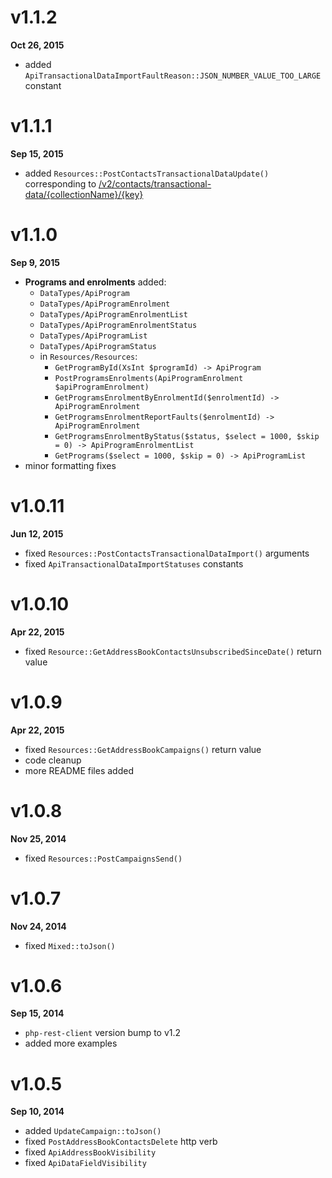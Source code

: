 # v1.1.2

**Oct 26, 2015**

- added `ApiTransactionalDataImportFaultReason::JSON_NUMBER_VALUE_TOO_LARGE` constant

# v1.1.1

**Sep 15, 2015**

- added `Resources::PostContactsTransactionalDataUpdate()` corresponding to
  [/v2/contacts/transactional-data/{collectionName}/{key}](https://api.dotmailer.com/v2/help/wadl#ContactsTransactionalData)

# v1.1.0

**Sep 9, 2015**

- **Programs and enrolments** added:
    - `DataTypes/ApiProgram`
    - `DataTypes/ApiProgramEnrolment`
    - `DataTypes/ApiProgramEnrolmentList`
    - `DataTypes/ApiProgramEnrolmentStatus`
    - `DataTypes/ApiProgramList`
    - `DataTypes/ApiProgramStatus`
    - in `Resources/Resources`:
        - `GetProgramById(XsInt $programId) -> ApiProgram`
        - `PostProgramsEnrolments(ApiProgramEnrolment $apiProgramEnrolment)`
        - `GetProgramsEnrolmentByEnrolmentId($enrolmentId) -> ApiProgramEnrolment`
        - `GetProgramsEnrolmentReportFaults($enrolmentId) -> ApiProgramEnrolment`
        - `GetProgramsEnrolmentByStatus($status, $select = 1000, $skip = 0) -> ApiProgramEnrolmentList`
        - `GetPrograms($select = 1000, $skip = 0) -> ApiProgramList`
- minor formatting fixes

# v1.0.11

**Jun 12, 2015**

- fixed `Resources::PostContactsTransactionalDataImport()` arguments
- fixed `ApiTransactionalDataImportStatuses` constants

# v1.0.10

**Apr 22, 2015**

- fixed `Resource::GetAddressBookContactsUnsubscribedSinceDate()` return value

# v1.0.9

**Apr 22, 2015**

- fixed `Resources::GetAddressBookCampaigns()` return value
- code cleanup
- more README files added

# v1.0.8

**Nov 25, 2014**

- fixed `Resources::PostCampaignsSend()`

# v1.0.7

**Nov 24, 2014**

- fixed `Mixed::toJson()`

# v1.0.6

**Sep 15, 2014**

- `php-rest-client` version bump to v1.2
- added more examples

# v1.0.5

**Sep 10, 2014**

- added `UpdateCampaign::toJson()`
- fixed `PostAddressBookContactsDelete` http verb
- fixed `ApiAddressBookVisibility`
- fixed `ApiDataFieldVisibility`
